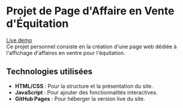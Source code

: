 # Projet de Page d'Affaire en Vente d'Équitation

[Live demo](https://albanecoiffe.github.io/projetcommerce_2024/)   
Ce projet personnel consiste en la création d'une page web dédiée à l'affichage d'affaires en ventre pour l'équitation. 

## Technologies utilisées
- **HTML/CSS** : Pour la structure et la présentation du site.
- **JavaScript** : Pour ajouter des fonctionnalités interactives.
- **GitHub Pages** : Pour héberger la version live du site.
